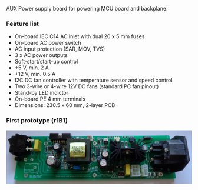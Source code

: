 AUX Power supply board for powering MCU board and backplane.

### Feature list

* On-board IEC C14 AC inlet with dual 20 x 5 mm fuses
* On-board AC power switch
* AC input protection (SAR, MOV, TVS)
* 3 x AC power outputs
* Soft-start/start-up control
* +5 V, min. 2 A
* +12 V, min. 0.5 A
* I2C DC fan controller with temperature sensor and speed control
* Two 3-wire or 4-wire 12V DC fans (standard PC fan pinout)
* Stand-by LED indictor
* On-board PE 4 mm terminals
* Dimensions: 230.5 x 60 mm, 2-layer PCB

### First prototype (r1B1)

![first prototype](Images/AUX_PS_r1B1_prototype.jpg)
